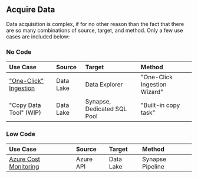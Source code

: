 ## Acquire Data

Data acquisition is complex, if for no other reason than the fact that there are so many combinations of source, target, and method.
Only a few use cases are included below:

### No Code

  Use Case | Source | Target | Method
  :----- | :----- | :----- | :-----
  ["One-Click" Ingestion](AcquireData_NoCode_OneClickIngestion.md) | Data Lake | Data Explorer | "One-Click Ingestion Wizard"<br>
  "Copy Data Tool" (WIP) | Data Lake | Synapse, Dedicated SQL Pool | "Built-in copy task"

### Low Code

  Use Case | Source | Target | Method
  :----- | :----- | :----- | :-----
  [Azure Cost Monitoring](AcquireData_LowCode_AzureAPI_CostManagement.md) | Azure API | Data Lake | Synapse Pipeline
